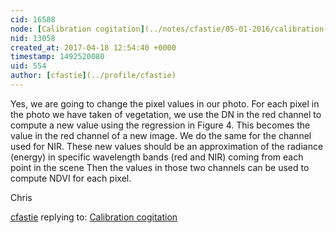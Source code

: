 ```yaml
---
cid: 16588
node: [Calibration cogitation](../notes/cfastie/05-01-2016/calibration-cogitation)
nid: 13058
created_at: 2017-04-18 12:54:40 +0000
timestamp: 1492520080
uid: 554
author: [cfastie](../profile/cfastie)
---
```


Yes, we are going to change the pixel values in our photo. For each pixel in the photo we have taken of vegetation, we use the DN in the red channel to compute a new value using the regression in Figure 4. This becomes the value in the red channel of a new image. We do the same for the channel used for NIR. These new values should be an approximation of the radiance (energy) in specific wavelength bands (red and NIR) coming from each point in the scene  Then the values in those two channels can be used to compute NDVI for each pixel. 

Chris

[cfastie](../profile/cfastie) replying to: [Calibration cogitation](../notes/cfastie/05-01-2016/calibration-cogitation)

